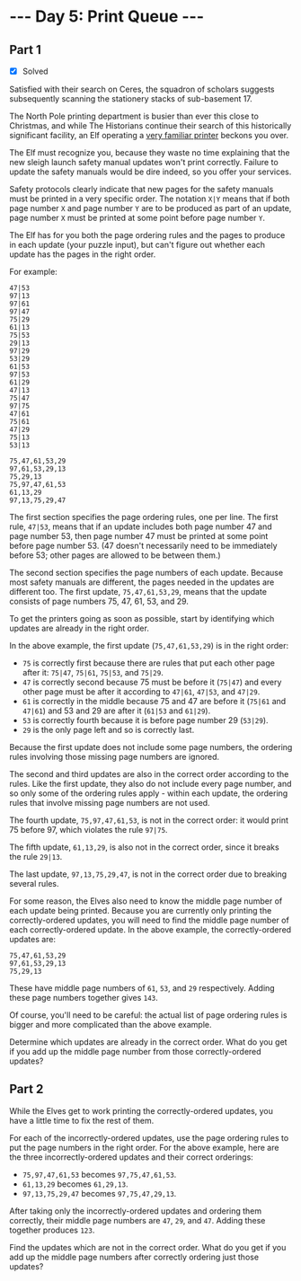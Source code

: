 # --- Day 5: Print Queue ---

## Part 1

- [X] Solved

Satisfied with their search on Ceres, the squadron of scholars suggests subsequently scanning the stationery stacks of sub-basement 17.

The North Pole printing department is busier than ever this close to Christmas, and while The Historians continue their search of this historically significant facility, an Elf operating a [very familiar printer](https://adventofcode.com/2017/day/1) beckons you over.

The Elf must recognize you, because they waste no time explaining that the new sleigh launch safety manual updates won't print correctly. Failure to update the safety manuals would be dire indeed, so you offer your services.

Safety protocols clearly indicate that new pages for the safety manuals must be printed in a very specific order. The notation `X|Y` means that if both page number `X` and page number `Y` are to be produced as part of an update, page number `X` must be printed at some point before page number `Y`.

The Elf has for you both the page ordering rules and the pages to produce in each update (your puzzle input), but can't figure out whether each update has the pages in the right order.

For example:

``` text
47|53
97|13
97|61
97|47
75|29
61|13
75|53
29|13
97|29
53|29
61|53
97|53
61|29
47|13
75|47
97|75
47|61
75|61
47|29
75|13
53|13

75,47,61,53,29
97,61,53,29,13
75,29,13
75,97,47,61,53
61,13,29
97,13,75,29,47
```

The first section specifies the page ordering rules, one per line. The first rule, `47|53`, means that if an update includes both page number 47 and page number 53, then page number 47 must be printed at some point before page number 53. (47 doesn't necessarily need to be immediately before 53; other pages are allowed to be between them.)

The second section specifies the page numbers of each update. Because most safety manuals are different, the pages needed in the updates are different too. The first update, `75,47,61,53,29`, means that the update consists of page numbers 75, 47, 61, 53, and 29.

To get the printers going as soon as possible, start by identifying which updates are already in the right order.

In the above example, the first update (`75,47,61,53,29`) is in the right order:

- `75` is correctly first because there are rules that put each other page after it: `75|47`, `75|61`, `75|53`, and `75|29`.
- `47` is correctly second because 75 must be before it (`75|47`) and every other page must be after it according to `47|61`, `47|53`, and `47|29`.
- `61` is correctly in the middle because 75 and 47 are before it (`75|61` and `47|61`) and 53 and 29 are after it (`61|53` and `61|29`).
- `53` is correctly fourth because it is before page number 29 (`53|29`).
- `29` is the only page left and so is correctly last.

Because the first update does not include some page numbers, the ordering rules involving those missing page numbers are ignored.

The second and third updates are also in the correct order according to the rules. Like the first update, they also do not include every page number, and so only some of the ordering rules apply - within each update, the ordering rules that involve missing page numbers are not used.

The fourth update, `75,97,47,61,53`, is not in the correct order: it would print 75 before 97, which violates the rule `97|75`.

The fifth update, `61,13,29`, is also not in the correct order, since it breaks the rule `29|13`.

The last update, `97,13,75,29,47`, is not in the correct order due to breaking several rules.

For some reason, the Elves also need to know the middle page number of each update being printed. Because you are currently only printing the correctly-ordered updates, you will need to find the middle page number of each correctly-ordered update. In the above example, the correctly-ordered updates are:

``` text
75,47,61,53,29
97,61,53,29,13
75,29,13
```

These have middle page numbers of `61`, `53`, and `29` respectively. Adding these page numbers together gives `143`.

Of course, you'll need to be careful: the actual list of page ordering rules is bigger and more complicated than the above example.

Determine which updates are already in the correct order. What do you get if you add up the middle page number from those correctly-ordered updates?

## Part 2

While the Elves get to work printing the correctly-ordered updates, you have a little time to fix the rest of them.

For each of the incorrectly-ordered updates, use the page ordering rules to put the page numbers in the right order. For the above example, here are the three incorrectly-ordered updates and their correct orderings:

- `75,97,47,61,53` becomes `97,75,47,61,53`.
- `61,13,29` becomes `61,29,13`.
- `97,13,75,29,47` becomes `97,75,47,29,13`.

After taking only the incorrectly-ordered updates and ordering them correctly, their middle page numbers are `47`, `29`, and `47`. Adding these together produces `123`.

Find the updates which are not in the correct order. What do you get if you add up the middle page numbers after correctly ordering just those updates?
